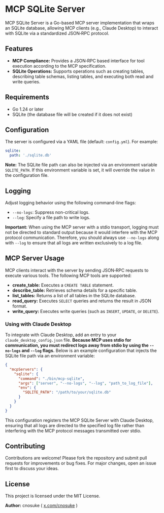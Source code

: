 # MCP SQLite Server

MCP SQLite Server is a Go-based MCP server implementation that wraps an SQLite database, allowing MCP clients (e.g., Claude Desktop) to interact with SQLite via a standardized JSON‑RPC protocol.

## Features

- **MCP Compliance:** Provides a JSON‑RPC based interface for tool execution according to the MCP specification.
- **SQLite Operations:** Supports operations such as creating tables, describing table schemas, listing tables, and executing both read and write queries.

## Requirements

- Go 1.24 or later
- SQLite (the database file will be created if it does not exist)

## Configuration

The server is configured via a YAML file (default: `config.yml`). For example:

```yaml
sqlite:
  path: './sqlite.db'
```

**Note:** The SQLite file path can also be injected via an environment variable `SQLITE_PATH`. If this environment variable is set, it will override the value in the configuration file.

## Logging

Adjust logging behavior using the following command-line flags:

- `--no-logs`: Suppress non-critical logs.
- `--log`: Specify a file path to write logs.

**Important:** When using the MCP server with a stdio transport, logging must not be directed to standard output because it would interfere with the MCP protocol communication. Therefore, you should always use `--no-logs` along with `--log` to ensure that all logs are written exclusively to a log file.

## MCP Server Usage

MCP clients interact with the server by sending JSON‑RPC requests to execute various tools. The following MCP tools are supported:

- **create_table:** Executes a `CREATE TABLE` statement.
- **describe_table:** Retrieves schema details for a specific table.
- **list_tables:** Returns a list of all tables in the SQLite database.
- **read_query:** Executes `SELECT` queries and returns the result in JSON format.
- **write_query:** Executes write queries (such as `INSERT`, `UPDATE`, or `DELETE`).

### Using with Claude Desktop

To integrate with Claude Desktop, add an entry to your `claude_desktop_config.json` file. **Because MCP uses stdio for communication, you must redirect logs away from stdio by using the `--no-logs` and `--log` flags.** Below is an example configuration that injects the SQLite file path via an environment variable:

```json
{
  "mcpServers": {
    "sqlite": {
      "command": "./bin/mcp-sqlite",
      "args": ["server", "--no-logs", "--log", "path_to_log_file"],
      "env": {
        "SQLITE_PATH": "/path/to/your/sqlite.db"
      }
    }
  }
}
```

This configuration registers the MCP SQLite Server with Claude Desktop, ensuring that all logs are directed to the specified log file rather than interfering with the MCP protocol messages transmitted over stdio.

## Contributing

Contributions are welcome! Please fork the repository and submit pull requests for improvements or bug fixes. For major changes, open an issue first to discuss your ideas.

## License

This project is licensed under the MIT License.

**Author:** cnosuke ( [x.com/cnosuke](https://x.com/cnosuke) )
